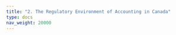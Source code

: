 ```yaml
---
title: "2. The Regulatory Environment of Accounting in Canada"
type: docs
nav_weight: 20000
---
```

